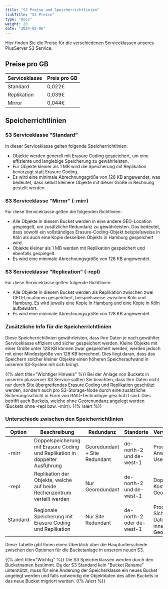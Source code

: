 ```yaml
---
title: "S3 Preise und Speicherrichtlinien"
linkTitle: "S3 Preise"
type: "docs"
weight: 20
date: "2024-02-06"
---
```

Hier finden Sie die Preise für die verschiedenen Serviceklassen unseres PlusServer S3 Service.

## Preise pro GB

| Serviceklasse | Preis pro GB  |
|---------------|--------------|
| Standard      | 0,022€        |
| Replikation   | 0,039€        |
| Mirror        | 0,044€        |

## Speicherrichtlinien

### S3 Serviceklasse "Standard"

In dieser Serviceklasse gelten folgende Speicherrichtlinien:

- Objekte werden generell mit Erasure Coding gespeichert, um eine effiziente und langlebige Speicherung zu gewährleisten.
- Für Objekte kleiner als 1 MB wird die Speicherung mit Replikation bevorzugt statt Erasure Coding.
- Es wird eine minimale Abrechnungsgröße von 128 KB angewendet, was bedeutet, dass selbst kleinere Objekte mit dieser Größe in Rechnung gestellt werden.

### S3 Serviceklasse "Mirror" (<bucketname>-mirr)

Für diese Serviceklasse gelten die folgenden Richtlinien:

- Alle Objekte in diesem Bucket werden in eine andere GEO-Location gespiegelt, um zusätzliche Redundanz zu gewährleisten. Das bedeutet, dass sowohl ein vollständiges Erasure-Coding-Objekt beispielsweise in Köln als auch eine Kopie desselben Objekts in Hamburg gespeichert wird. 
- Objekte kleiner als 1 MB werden mit Replikation gespeichert und ebenfalls gespiegelt.
- Es wird eine minimale Abrechnungsgröße von 128 KB angewendet.

### S3 Serviceklasse "Replication" (<bucketname>-repl)

Für diese Serviceklasse gelten folgende Richtlinien:

- Alle Objekte in diesem Bucket werden als Replikation zwischen zwei GEO-Locationen gespeichert, beispielsweise zwischen Köln und Hamburg. Es wird jeweils eine Kopie in Hamburg und eine Kopie in Köln aufbewahrt.
- Es wird eine minimale Abrechnungsgröße von 128 KB angewendet.

### Zusätzliche Info für die Speicherrichtlinien
Diese Speicherrichtlinien gewährleisten, dass Ihre Daten je nach gewählter Serviceklasse effizient und sicher gespeichert werden. 
Kleine Objekte mit einer Größe unter 128 KB können zwar gespeichert werden, werden jedoch mit einer Mindestgröße von 128 KB berechnet. Dies liegt daran, dass das Speichern solcher kleiner Objekte einen höheren Speicheraufwand in unserem S3-System mit sich bringt.

{{% alert title="Wichtiger Hinweis" %}}
Bei der Anlage von Buckets in unserem plusserver S3 Service sollten Sie beachten, dass Ihre Daten nicht nur durch Site übergreifendes Erasure Coding und Replikation geschützt werden, sondern auch pro S3-Storage-Node durch eine zusätzliche Sicherungsschicht in Form von RAID-Technologie geschützt sind. Dies betrifft auch Buckets, welche ohne Georenundanz angelegt werden (Buckets ohne -repl bzw. -mirr).
{{% /alert %}}

### Unterschiede zwischen den Speicherrichtlinien

| Option | Beschreibung | Redundanz | Standorte | Verwendungszweck |
|--------|--------------|-----------|-----------|------------------|
| -mirr  | Doppelspeicherung mit Erasure Coding und Replikation in doppelter Ausführung | Georedundant + Site Redundant | de-north-2 und de-west-1 | Produktionskritische Anwendungen oder User-Daten |
| -repl  | Replikation der Objekte, welche auf beide Rechenzentrum verteilt werden | Nur Georedundant | de-north-2 und de-west-1 | Doppeltes Backup, Kostengünstige Georedundanz |
| Standard | Regionale Speicherung mit Erasure Coding und Replikation | Nur Site Redundant | de-north-2 oder de-west-1 | Produktions-Daten, Sichere Datenhaltung innerhalb einer Geolokation |

Diese Tabelle gibt Ihnen einen Überblick über die Hauptunterschiede zwischen den Optionen für die Bucketanlage in unserem neuen S3.

{{% alert title="Wichtig" %}}
Die S3 Speicherklassen werden durch den Bucketnamen bestimmt. Da der S3 Standard kein "Bucket Rename" unterstützt, muss für eine Änderung der Speicherklasse ein neues Bucket angelegt werden und falls notwendig die Objektdaten des alten Buckets in das neue Bucket migriert werden.
{{% /alert %}}